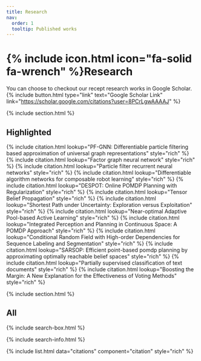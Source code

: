 ```yaml
---
title: Research
nav:
  order: 1
  tooltip: Published works
---
```


# {% include icon.html icon="fa-solid fa-wrench" %}Research

You can choose to checkout our recept research works in Google Scholar. 
{%
  include button.html
  type="link"
  text="Google Scholar Link"
  link="https://scholar.google.com/citations?user=8PCrLgwAAAAJ"
%}

{% include section.html %}

## Highlighted

{% include citation.html lookup="PF-GNN: Differentiable particle filtering based approximation of universal graph representations" style="rich" %}
{% include citation.html lookup="Factor graph neural network" style="rich" %}
{% include citation.html lookup="Particle filter recurrent neural networks" style="rich" %}
{% include citation.html lookup="Differentiable algorithm networks for composable robot learning" style="rich" %}
{% include citation.html lookup="DESPOT: Online POMDP Planning with Regularization" style="rich" %}
{% include citation.html lookup="Tensor Belief Propagation" style="rich" %}
{% include citation.html lookup="Shortest Path under Uncertainty: Exploration versus Exploitation" style="rich" %}
{% include citation.html lookup="Near-optimal Adaptive Pool-based Active Learning" style="rich" %}
{% include citation.html lookup="Integrated Perception and Planning in Continuous Space: A POMDP Approach" style="rich" %}
{% include citation.html lookup="Conditional Random Field with High-order Dependencies for Sequence Labeling and Segmentation" style="rich" %}
{% include citation.html lookup="SARSOP: Efficient point-based pomdp planning by approximating optimally reachable belief spaces" style="rich" %}
{% include citation.html lookup="Partially supervised classification of text documents" style="rich" %}
{% include citation.html lookup="Boosting the Margin: A New Explanation for the Effectiveness of Voting Methods" style="rich" %}

{% include section.html %}

## All

{% include search-box.html %}

{% include search-info.html %}

{% include list.html data="citations" component="citation" style="rich" %}
